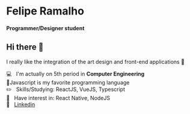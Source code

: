 
<!--
**Felipe32R/Felipe32R** is a ✨ _special_ ✨ repository because its `README.md` (this file) appears on your GitHub profile.

Here are some ideas to get you started:

- 🔭 I’m currently working on ...
- 🌱 I’m currently learning ...
- 👯 I’m looking to collaborate on ...
- 🤔 I’m looking for help with ...
- 💬 Ask me about ...
- 📫 How to reach me: ...
- 😄 Pronouns: ...
- ⚡ Fun fact: ...
-->



# Felipe Ramalho
#### Programmer/Designer student

## Hi there 👋
I really like the integration of the art design and front-end applications :art:

  :computer:  &nbsp; I'm actually on 5th period in **Computer Engineering**
 <br/>  💛Javascript is my favorite programming language 
 <br/> :pencil2: &nbsp; Skills/Studying: ReactJS, VueJS, Typescript
 <br/> :mag_right: &nbsp; Have interest in: React Native, NodeJS
 <br/>:link: &nbsp; [Linkedin](https://www.linkedin.com/in/felipe-ramalho-da-silva-442569197/)
